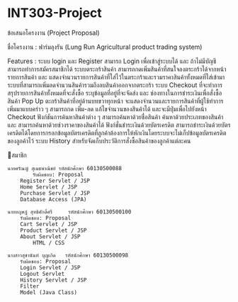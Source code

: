 # INT303-Project

ข้อเสนอโครงงาน (Project Proposal) 

ชื่อโครงงาน : ฟาร์มลุงรัน (Lung Run Agricultural product trading system)

Features :
ระบบ login และ Register สามารถ Login เพื่อเข้าสู่ระบบได้ และ ถ้าไม่มีบัญชีสามารถทำการสมัครสมาชิกได้
ระบบตระกร้าสินค้า สามารถกดเพิ่มสินค้าที่สนใจลงตระกร้าได้จากหน้ารายการสินค้า และ แสดงจำนวนรายการสินค้าที่ใส่ไว้ในตระกร้าและรวมราคาสินค้าทั้งหมดที่ใส่เข้ามา
ระบบที่สามารถเพิ่มลดจำนวนสินค้ารวมถึงลบสินค้าออกจากตระกร้า 
ระบบ Checkout ที่จะทำการสรุปรายการสินค้าทั้งหมดที่จะสั่งซื้อ ระบุข้อมูลที่อยู่ที่จะจัดส่ง และ ช่องทางในการชำระเงินเพื่อสั่งซื้อสินค้า
Pop Up ตะกร้าสินค้าที่อยู่ด้านบทขวาทุกหน้า จะแสดงจำนวนและรายการสินค้าที่ผู้ใช้ทำการเพิ่มมาแบบคร่าว ๆ สามารถกด เพิ่ม-ลด แก้ไขจำนวนของสินค้าได้ และจะมีปุ่มเพื่อไปยังหน้า Checkout
ฟังก์ชันการค้นหาสินค้าต่าง ๆ สามารถค้นหาด้วยชื่อสินค้า ค้นหาด้วยประเภทของสินค้า และ สามารถค้นหาด้วยช่วงราคาของสินค้าได้ 
ฟังก์ชั่นชำระเงินด้วยบัตรเครดิต สามารถชำระเงินด้วยบัตรเครดิตได้โดยการกรอกข้อมูลบัตรเครดิตที่ลูกค้าต้องการให้หักเงินโดยระบบจะไม่เก็ปข้อมูลบัตรเครดิตของลูกค้าไว้
ระบบ History สำหรับจัดเก็บประวัติการสั่งซื้อสินค้าของลูกค้าแต่ละคน

สมาชิก  	

	นายศรัณญ์ สุเมธพาณิชย์ รหัสนักศึกษา 60130500088 
            รับผิดชอบ: Proposal	   	    
	    Register Servlet / JSP
	    Home Servlet / JSP
	    Purchase Servlet / JSP
	    Database Access (JPA)
	    
	นายหฤษฎ์ สุทธิศักดิ์ศรี     รหัสนักศึกษา 60130500100
	    รับผิดชอบ: Proposal
	    Cart Servlet / JSP
	    Product Servlet / JSP
	    About Servlet / JSP
            HTML / CSS 
			    
	นางสาวสุชานันท์ บุญเกิด   รหัสนักศึกษา 60130500098
	    รับผิดชอบ: Proposal
	    Login Servlet / JSP
	    Logout Servlet
	    History Servlet / JSP
	    Filter
	    Model (Java Class)
